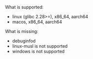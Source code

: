
What is supported:
- linux (glibc 2.28>=), x86_64, aarch64
- macos, x86_64, aarch64

What is missing:
- debuginfod
- linux-musl is not supported
- windows is not supported
